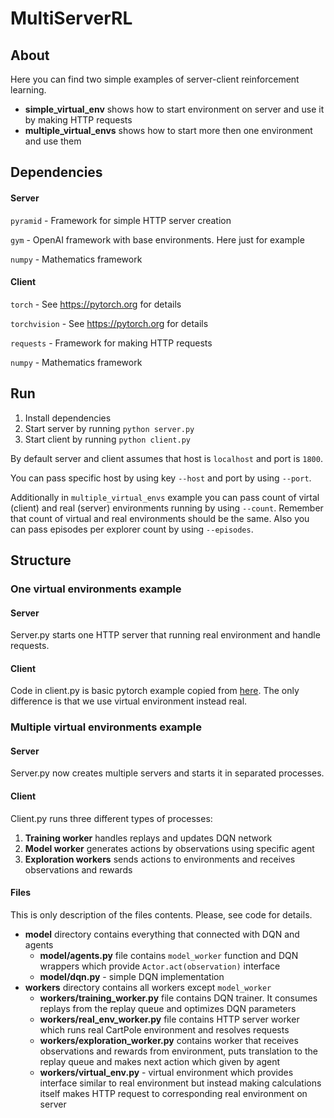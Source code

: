 # MultiServerRL
## About
Here you can find two simple examples of server-client reinforcement learning.
* **simple_virtual_env** shows how to start environment on server and use it by making HTTP requests
* **multiple_virtual_envs** shows how to start more then one environment and use them
## Dependencies
#### Server
`pyramid` - Framework for simple HTTP server creation

`gym` - OpenAI framework with base environments. Here just for example

`numpy` - Mathematics framework

#### Client
`torch` - See https://pytorch.org for details

`torchvision` - See https://pytorch.org for details

`requests` - Framework for making HTTP requests

`numpy` - Mathematics framework

## Run
1. Install dependencies
2. Start server by running `python server.py`
3. Start client by running `python client.py`

By default server and client assumes that host is `localhost` and port is `1800`.

You can pass specific host by using key `--host` and port by using `--port`. 

Additionally in `multiple_virtual_envs` example you can pass count of virtal (client) and real (server) environments running by using `--count`. 
Remember that count of virtual and real environments should be the same. Also you can pass episodes per explorer count by using `--episodes`.

## Structure
### One virtual environments example
#### Server
Server.py starts one HTTP server that running real environment and handle requests.

#### Client
Code in client.py is basic pytorch example copied from [here](https://pytorch.org/tutorials/intermediate/reinforcement_q_learning.html). The only difference is that we use virtual environment instead real.

### Multiple virtual environments example
#### Server
Server.py now creates multiple servers and starts it in separated processes.

#### Client
Client.py runs three different types of processes:
1) **Training worker** handles replays and updates DQN network
2) **Model worker** generates actions by observations using specific agent
3) **Exploration workers** sends actions to environments and receives observations and rewards

#### Files
This is only description of the files contents. Please, see code for details.
* **model** directory contains everything that connected with DQN and agents
    * **model/agents.py** file contains `model_worker` function and DQN wrappers which provide `Actor.act(observation)` interface
    * **model/dqn.py** - simple DQN implementation
* **workers** directory contains all workers except `model_worker`
    * **workers/training_worker.py** file contains DQN trainer. It consumes replays from the replay queue and optimizes DQN parameters
    * **workers/real_env_worker.py** file contains HTTP server worker which runs real CartPole environment and resolves requests
    * **workers/exploration_worker.py** contains worker that receives observations and rewards from environment, puts translation to the replay queue and makes next action which given by agent
    * **workers/virtual_env.py** - virtual environment which provides interface similar to real environment but instead making calculations itself makes HTTP request to corresponding real environment on server
